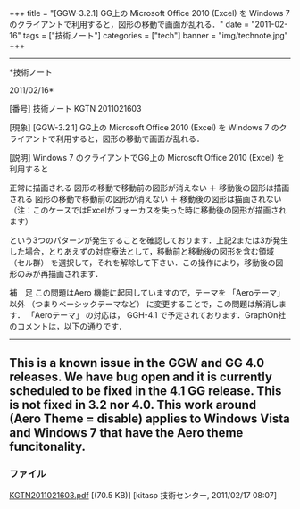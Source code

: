 ﻿+++
title = "[GGW-3.2.1] GG上の Microsoft Office 2010 (Excel) を Windows 7 のクライアントで利用すると，図形の移動で画面が乱れる．"
date = "2011-02-16"
tags = ["技術ノート"]
categories = ["tech"]
banner = "img/technote.jpg"
+++

-----------------------------------------------------------------------------------------------------------------------------

*技術ノート

2011/02/16*


[番号]
技術ノート KGTN 2011021603

[現象]
[GGW-3.2.1] GG上の Microsoft Office 2010 (Excel) を Windows 7
のクライアントで利用すると，図形の移動で画面が乱れる．

[説明]
Windows 7 のクライアントでGG上の Microsoft Office 2010 (Excel)
を利用すると

正常に描画される
図形の移動で移動前の図形が消えない ＋ 移動後の図形は描画される
図形の移動で移動前の図形が消えない ＋ 移動後の図形は描画されない
（注：このケースではExcelがフォーカスを失った時に移動後の図形が描画されます）

という3つのパターンが発生することを確認しております．上記2または3が発生した場合，とりあえずの対症療法として，移動前と移動後の図形を含む領域
（セル群）
を選択して，それを解除して下さい．この操作により，移動後の図形のみが再描画されます．

補　足
この問題はAero 機能に起因していますので，テーマを 「Aeroテーマ」 以外
（つまりベーシックテーマなど） に変更することで，この問題は解消します．
「Aeroテーマ」 の対応は， GGH-4.1
で予定されております．GraphOn社のコメントは，以下の通りです．

------------------------------------------------------------------------------------------------------------------------------------------------------
This is a known issue in the GGW and GG 4.0 releases. We have bug open
and it is currently scheduled to be fixed in the 4.1 GG release. This is
not fixed in 3.2 nor 4.0. This work around (Aero Theme = disable)
applies to Windows Vista and Windows 7 that have the Aero theme
funcitonality.
------------------------------------------------------------------------------------------------------------------------------------------------------


### ファイル

 
 


[KGTN2011021603.pdf](http://techreport.kitasp.net/attachments/download/485/KGTN2011021603.pdf)
 [(70.5 KB)] [kitasp 技術センター, 2011/02/17
08:07]


 


 

